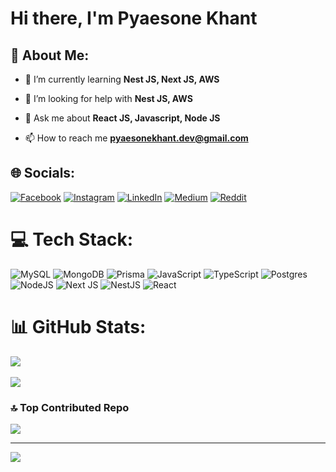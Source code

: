 <h1>Hi there, I'm Pyaesone Khant</h1>

## 💫 About Me:

- 🌱 I’m currently learning **Nest JS, Next JS, AWS**

- 🤝 I’m looking for help with **Nest JS, AWS**

- 💬 Ask me about **React JS, Javascript, Node JS**

- 📫 How to reach me **pyaesonekhant.dev@gmail.com**

  
## 🌐 Socials:
[![Facebook](https://img.shields.io/badge/Facebook-%231877F2.svg?logo=Facebook&logoColor=white)](https://www.facebook.com/profile.php?id=100015844239700) [![Instagram](https://img.shields.io/badge/Instagram-%23E4405F.svg?logo=Instagram&logoColor=white)](https://instagram.com/pk_ares_) [![LinkedIn](https://img.shields.io/badge/LinkedIn-%230077B5.svg?logo=linkedin&logoColor=white)](https://linkedin.com/in/pyaesone-khant) [![Medium](https://img.shields.io/badge/Medium-12100E?logo=medium&logoColor=white)](https://medium.com/@pyaesonekhant4) [![Reddit](https://img.shields.io/badge/Reddit-%23FF4500.svg?logo=Reddit&logoColor=white)](https://reddit.com/user/Pyaesone-Khant) 

# 💻 Tech Stack:
![MySQL](https://img.shields.io/badge/mysql-4479A1.svg?style=flat&logo=mysql&logoColor=white) ![MongoDB](https://img.shields.io/badge/MongoDB-%234ea94b.svg?style=flat&logo=mongodb&logoColor=white) ![Prisma](https://img.shields.io/badge/Prisma-3982CE?style=flat&logo=Prisma&logoColor=white) ![JavaScript](https://img.shields.io/badge/javascript-%23323330.svg?style=flat&logo=javascript&logoColor=%23F7DF1E) ![TypeScript](https://img.shields.io/badge/typescript-%23007ACC.svg?style=flat&logo=typescript&logoColor=white) ![Postgres](https://img.shields.io/badge/postgres-%23316192.svg?style=flat&logo=postgresql&logoColor=white) ![NodeJS](https://img.shields.io/badge/node.js-6DA55F?style=flat&logo=node.js&logoColor=white) ![Next JS](https://img.shields.io/badge/Next-black?style=flat&logo=next.js&logoColor=white) ![NestJS](https://img.shields.io/badge/nestjs-%23E0234E.svg?style=flat&logo=nestjs&logoColor=white) ![React](https://img.shields.io/badge/react-%2320232a.svg?style=flat&logo=react&logoColor=%2361DAFB)


# 📊 GitHub Stats:
  
![](https://github-readme-streak-stats.herokuapp.com/?user=Pyaesone-Khant&theme=dark&hide_border=false)<br/><br/>
![](https://github-readme-stats.vercel.app/api?username=Pyaesone-Khant&theme=dark&hide_border=false&include_all_commits=false&count_private=false)<br/>


### 🔝 Top Contributed Repo
![](https://github-contributor-stats.vercel.app/api?username=Pyaesone-Khant&limit=5&theme=dark&combine_all_yearly_contributions=true)

---
[![](https://visitcount.itsvg.in/api?id=Pyaesone-Khant&icon=2&color=6)](https://visitcount.itsvg.in)

<!-- Proudly created with GPRM ( https://gprm.itsvg.in ) -->
